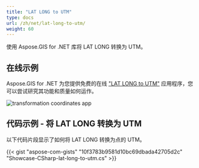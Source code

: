 ```yaml
---
title: "LAT LONG to UTM"
type: docs
url: /zh/net/lat-long-to-utm/
weight: 60
---
```


使用 Aspose.GIS for .NET 库将 LAT LONG 转换为 UTM。

## **在线示例**

Aspose.GIS for .NET 为您提供免费的在线 ["LAT LONG to UTM"](https://products.aspose.app/gis/transformation/lat-long-to-utm) 应用程序，您可以尝试研究其功能和质量如何运作。

![transformation coordinates app](transform-coordinates.png)

## **代码示例 - 将 LAT LONG 转换为 UTM**

以下代码片段显示了如何将 LAT LONG 转换为点的 UTM。

{{< gist "aspose-com-gists" "10f3783b9581d10bc69dbada42705d2c" "Showcase-CSharp-lat-long-to-utm.cs" >}}

